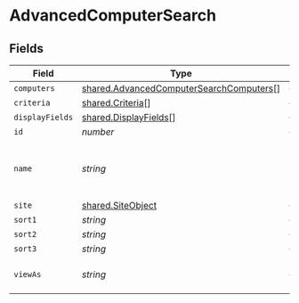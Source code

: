 # AdvancedComputerSearch


## Fields

| Field                                                                                                     | Type                                                                                                      | Required                                                                                                  | Description                                                                                               | Example                                                                                                   |
| --------------------------------------------------------------------------------------------------------- | --------------------------------------------------------------------------------------------------------- | --------------------------------------------------------------------------------------------------------- | --------------------------------------------------------------------------------------------------------- | --------------------------------------------------------------------------------------------------------- |
| `computers`                                                                                               | [shared.AdvancedComputerSearchComputers](../../../sdk/models/shared/advancedcomputersearchcomputers.md)[] | :heavy_minus_sign:                                                                                        | N/A                                                                                                       |                                                                                                           |
| `criteria`                                                                                                | [shared.Criteria](../../../sdk/models/shared/criteria.md)[]                                               | :heavy_minus_sign:                                                                                        | N/A                                                                                                       |                                                                                                           |
| `displayFields`                                                                                           | [shared.DisplayFields](../../../sdk/models/shared/displayfields.md)[]                                     | :heavy_minus_sign:                                                                                        | N/A                                                                                                       |                                                                                                           |
| `id`                                                                                                      | *number*                                                                                                  | :heavy_minus_sign:                                                                                        | N/A                                                                                                       | 1                                                                                                         |
| `name`                                                                                                    | *string*                                                                                                  | :heavy_check_mark:                                                                                        | Name of the advanced computer search                                                                      | Advanced Search Name                                                                                      |
| `site`                                                                                                    | [shared.SiteObject](../../../sdk/models/shared/siteobject.md)                                             | :heavy_minus_sign:                                                                                        | N/A                                                                                                       |                                                                                                           |
| `sort1`                                                                                                   | *string*                                                                                                  | :heavy_minus_sign:                                                                                        | N/A                                                                                                       |                                                                                                           |
| `sort2`                                                                                                   | *string*                                                                                                  | :heavy_minus_sign:                                                                                        | N/A                                                                                                       |                                                                                                           |
| `sort3`                                                                                                   | *string*                                                                                                  | :heavy_minus_sign:                                                                                        | N/A                                                                                                       |                                                                                                           |
| `viewAs`                                                                                                  | *string*                                                                                                  | :heavy_minus_sign:                                                                                        | N/A                                                                                                       | Standard Web Page                                                                                         |